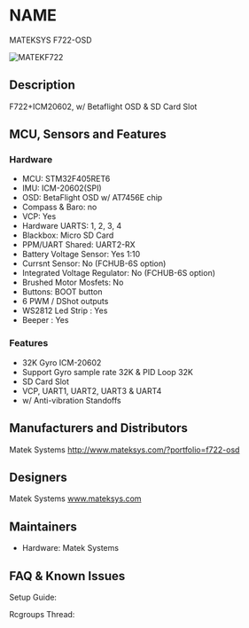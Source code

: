 # NAME
MATEKSYS F722-OSD

![MATEKF722](http://www.mateksys.com/downloads/FC/MATEKF722-OSD.JPG)


## Description
F722+ICM20602, w/ Betaflight OSD & SD Card Slot 


## MCU, Sensors and Features

### Hardware
* MCU: STM32F405RET6
* IMU: ICM-20602(SPI)
* OSD: BetaFlight OSD w/ AT7456E chip
* Compass & Baro: no
* VCP: Yes
* Hardware UARTS: 1, 2, 3, 4
* Blackbox: Micro SD Card
* PPM/UART Shared:  UART2-RX
* Battery Voltage Sensor: Yes 1:10
* Currsnt Sensor: No (FCHUB-6S option)
* Integrated Voltage Regulator: No (FCHUB-6S option)
* Brushed Motor Mosfets: No
* Buttons: BOOT button
* 6 PWM / DShot outputs 
* WS2812 Led Strip : Yes
* Beeper : Yes

### Features
* 32K Gyro ICM-20602
* Support Gyro sample rate 32K & PID Loop 32K
* SD Card Slot
* VCP, UART1, UART2, UART3 & UART4
* w/ Anti-vibration Standoffs

## Manufacturers and Distributors
Matek Systems http://www.mateksys.com/?portfolio=f722-osd

## Designers
Matek Systems www.mateksys.com

## Maintainers
* Hardware: Matek Systems

## FAQ & Known Issues


Setup Guide: 

Rcgroups Thread: 

